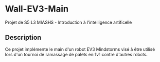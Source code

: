 # Wall-EV3-Main
Projet de S5 L3 MIASHS - Introduction à l'intelligence artificelle
## Description
Ce projet implémente le main d'un robot EV3 Mindstorms visé à être utilisé lors d'un tournoi de ramassage de palets en 1v1 contre d'autres robots.
